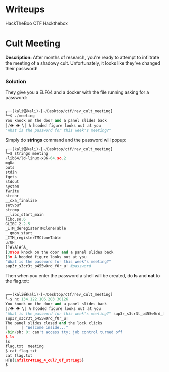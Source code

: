 # Writeups
HackTheBoo CTF Hackthebox



# Cult Meeting
**Description:** After months of research, you're ready to attempt to infiltrate the meeting of a shadowy cult. Unfortunately, it looks like they've changed their password!

### Solution 
They give you a ELF64 and a docker with the file running asking for a password:


```python

┌──(kali㉿kali)-[~/Desktop/ctf/rev_cult_meeting]
└─$ ./meeting 
You knock on the door and a panel slides back
|/👁 👁 \| A hooded figure looks out at you
"What is the password for this week's meeting?" 
```

Simply do **strings** command and the password will popup:

```python
┌──(kali㉿kali)-[~/Desktop/ctf/rev_cult_meeting]
└─$ strings meeting 
/lib64/ld-linux-x86-64.so.2
mgUa
puts
stdin
fgets
stdout
system
fwrite
strchr
__cxa_finalize
setvbuf
strcmp
__libc_start_main
libc.so.6
GLIBC_2.2.5
_ITM_deregisterTMCloneTable
__gmon_start__
_ITM_registerTMCloneTable
u/UH
[]A\A]A^A_
[3mYou knock on the door and a panel slides back
[3m A hooded figure looks out at you
"What is the password for this week's meeting?" 
sup3r_s3cr3t_p455w0rd_f0r_u! #password
```
Then when you enter the password a shell will be created, do **ls** and **cat** to the flag.txt:
```python

┌──(kali㉿kali)-[~/Desktop/ctf/rev_cult_meeting]
└─$ nc 134.122.106.203 30126
You knock on the door and a panel slides back
|/👁 👁 \| A hooded figure looks out at you
"What is the password for this week's meeting?" sup3r_s3cr3t_p455w0rd_f0r_u!
sup3r_s3cr3t_p455w0rd_f0r_u!
The panel slides closed and the lock clicks
|      | "Welcome inside..." 
/bin/sh: 0: can't access tty; job control turned off
$ ls            
ls
flag.txt  meeting
$ cat flag.txt
cat flag.txt
HTB{1nf1ltr4t1ng_4_cul7_0f_str1ng5}
$ 


```



